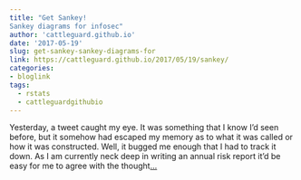 ```yaml
---
title: "Get Sankey!
Sankey diagrams for infosec"
author: 'cattleguard.github.io'
date: '2017-05-19'
slug: get-sankey-sankey-diagrams-for
link: https://cattleguard.github.io/2017/05/19/sankey/
categories:
- bloglink
tags:
  - rstats
  - cattleguardgithubio
---
```


Yesterday, a tweet caught my eye. It was something that I know I’d seen before, but it somehow had escaped my memory as to what it was called or how it was constructed. Well, it bugged me enough that I had to track it down. As I am currently neck deep in writing an annual risk report it’d be easy for me to agree with the thought[... <i class="fas fa-external-link-alt"></i>](https://cattleguard.github.io/2017/05/19/sankey/)

